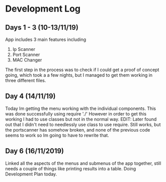 # Development Log

## Days 1 - 3 (10-13/11/19)
App includes 3 main features including
1. Ip Scanner
2. Port Scanner
3. MAC Changer

The first step in the process was to check if I could get a proof of concept going, which took a
a few nights, but I managed to get them working in three different files.

## Day 4 (14/11/19)
Today Im getting the menu working with the individual components. 
This was done successfully using require './<filename>'
However in order to get this working I had to use classes but not in the normal way. 
EDIT: Later found out that I didn't need to needlessly use class to use require. Still works, but the portscanner has somehow broken, and none of the previous code seems to work so Im going to have to rewrite that.

## Day 6 (16/11/2019)
Linked all the aspects of the menus and submenus of the app together, still needs a couple of things like printing results into a table. 
Doing Development Plan today.


